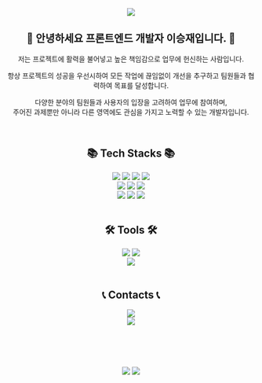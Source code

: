 
<div align=center>
    <img src="https://capsule-render.vercel.app/api?type=waving&color=auto&text=Welcome%20to%20my%20GitHub%20👋&animation=fadeIn&fontSize=40&fontAlignY=50&fontAlign=50&height=250&desc=Lee%20seungjae&descAlignY=65&descAlign=55" />
</div>

<h2 align=center>
	🙌 안녕하세요 프론트엔드 개발자 이승재입니다. 🙌
</h2>

<p align=center>
	  저는 프로젝트에 활력을 불어넣고 높은 책임감으로 업무에 헌신하는 사람입니다.
</p>
<p align=center>
	항상 프로젝트의 성공을 우선시하여 모든 작업에 끊임없이 개선을 추구하고 팀원들과 협력하여 목표를 달성합니다.
</p>
<p align=center>
	다양한 분야의 팀원들과 사용자의 입장을 고려하여 업무에 참여하며,
	<br />
	주어진 과제뿐만 아니라 다른 영역에도 관심을 가지고 노력할 수 있는 개발자입니다.
</p>

<br />

<h2 align=center>
	📚 Tech Stacks 📚
</h2>

<div align=center>
	<img src="https://img.shields.io/badge/HTML5-E34F26?style=for-the-badge&logo=HTML5&logoColor=white" />
	<img src="https://img.shields.io/badge/CSS3-1572B6?style=for-the-badge&logo=CSS3&logoColor=white" />
	<img src="https://img.shields.io/badge/javascript-F7DF1E?style=for-the-badge&logo=javascript&logoColor=white" />
  	<img src="https://img.shields.io/badge/typescript-3178C6?style=for-the-badge&logo=typescript&logoColor=white" />
	<br />
	<img src="https://img.shields.io/badge/react-61DAFB?style=for-the-badge&logo=react&logoColor=white" />
	<img src="https://img.shields.io/badge/recoil-3578E5?style=for-the-badge&logo=recoil&logoColor=white" />
	<img src="https://img.shields.io/badge/redux-764ABC?style=for-the-badge&logo=redux&logoColor=white" />
	<br />
	<img src="https://img.shields.io/badge/react%20query-FF4154?style=for-the-badge&logo=reactquery&logoColor=white" />
	<img src="https://img.shields.io/badge/axios-5A29E4?style=for-the-badge&logo=axios&logoColor=white" />
	<img src="https://img.shields.io/badge/next.js-000000?style=for-the-badge&logo=nextdotjs&logoColor=white" />
</div>

<br />

<h2 align=center>
	🛠️ Tools 🛠️
</h2>

<div align=center>
	<img src="https://img.shields.io/badge/github-181717?style=for-the-badge&logo=github&logoColor=white" />
	<img src="https://img.shields.io/badge/jira-0052CC?style=for-the-badge&logo=jira&logoColor=white" />
	<br />
	<img src="https://img.shields.io/badge/Visual%20Studio%20Code-007ACC?style=for-the-badge&logo=visualstudiocode&logoColor=white" />
</div>

<br />

<h2 align=center>
	📞 Contacts 📞
</h2>

<div align=center>
	<a href="mailto:sean2684@naver.com">
		<img src="https://img.shields.io/badge/sean2684@naver.com-03C75A?style=for-the-badge&logo=naver&logoColor=white" />
	</a>
	<br />
	<img src="https://img.shields.io/badge/010%206532%205635-FECC00?style=for-the-badge&logo=allocine&logoColor=white" />
</div>

<br />
<br />
<br />
<br />
<br />

<div align=center>
	<img src="https://github-readme-stats.vercel.app/api?username=seungjaelee2684&show_icons=true&theme=radical">
	<img src="https://github-readme-stats.vercel.app/api/top-langs/?username=seungjaelee2684&layout=compact&theme=radical">
</div>

<!---
seungjaelee2684/seungjaelee2684 is a ✨ special ✨ repository because its `README.md` (this file) appears on your GitHub profile.
You can click the Preview link to take a look at your changes.
--->

